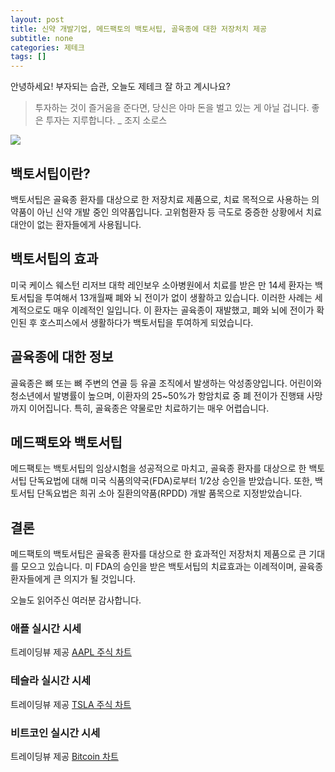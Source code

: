 ```yaml
---
layout: post
title: 신약 개발기업, 메드팩토의 백토서팁, 골육종에 대한 저장처치 제공
subtitle: none
categories: 제테크
tags: []
---
```


안녕하세요! 부자되는 습관, 오늘도 제테크 잘 하고 계시나요?

> 투자하는 것이 즐거움을 준다면, 당신은 아마 돈을 벌고 있는 게 아닐 겁니다. 좋은 투자는 지루합니다. _ 조지 소로스






![](https://source.unsplash.com/800x450/?luxury)

##  백토서팁이란?

백토서팁은 골육종 환자를 대상으로 한 저장치료 제품으로, 치료 목적으로 사용하는 의약품이 아닌 신약 개발 중인 의약품입니다. 고위험환자 등 극도로 중증한 상황에서 치료 대안이 없는 환자들에게 사용됩니다.

## 백토서팁의 효과

미국 케이스 웨스턴 리저브 대학 레인보우 소아병원에서 치료를 받은 만 14세 환자는 백토서팁을 투여해서 13개월째 폐와 뇌 전이가 없이 생활하고 있습니다. 이러한 사례는 세계적으로도 매우 이례적인 일입니다. 이 환자는 골육종이 재발했고, 폐와 뇌에 전이가 확인된 후 호스피스에서 생활하다가 백토서팁을 투여하게 되었습니다.

## 골육종에 대한 정보

골육종은 뼈 또는 뼈 주변의 연골 등 유골 조직에서 발생하는 악성종양입니다. 어린이와 청소년에서 발병률이 높으며, 이환자의 25~50%가 항암치료 중 폐 전이가 진행돼 사망까지 이어집니다. 특히, 골육종은 약물로만 치료하기는 매우 어렵습니다.

## 메드팩토와 백토서팁

메드팩토는 백토서팁의 임상시험을 성공적으로 마치고, 골육종 환자를 대상으로 한 백토서팁 단독요법에 대해 미국 식품의약국(FDA)로부터 1/2상 승인을 받았습니다. 또한, 백토서팁 단독요법은 희귀 소아 질환의약품(RPDD) 개발 품목으로 지정받았습니다.

## 결론

메드팩토의 백토서팁은 골육종 환자를 대상으로 한 효과적인 저장처치 제품으로 큰 기대를 모으고 있습니다. 미 FDA의 승인을 받은 백토서팁의 치료효과는 이례적이며, 골육종 환자들에게 큰 의지가 될 것입니다.

오늘도 읽어주신 여러분 감사합니다.

### 애플 실시간 시세


<!-- TradingView Widget BEGIN -->
<div class="tradingview-widget-container">
  <div id="tradingview_6a264"></div>
  <div class="tradingview-widget-copyright">트레이딩뷰 제공 <a href="https://kr.tradingview.com/symbols/NASDAQ-AAPL/" rel="noopener" target="_blank"><span class="blue-text">AAPL 주식 차트</span></a></div>
  <script type="text/javascript" src="https://s3.tradingview.com/tv.js"></script>
  <script type="text/javascript">
  new TradingView.widget(
  {
  "autosize": true,
  "symbol": "NASDAQ:AAPL",
  "interval": "D",
  "timezone": "Asia/Seoul",
  "theme": "light",
  "style": "1",
  "locale": "kr",
  "toolbar_bg": "#f1f3f6",
  "enable_publishing": false,
  "hide_top_toolbar": true,
  "hide_legend": true,
  "save_image": false,
  "container_id": "tradingview_6a264"
}
  );
  </script>
</div>
<!-- TradingView Widget END -->


### 테슬라 실시간 시세


<!-- TradingView Widget BEGIN -->
<div class="tradingview-widget-container">
  <div id="tradingview_39d77"></div>
  <div class="tradingview-widget-copyright">트레이딩뷰 제공 <a href="https://kr.tradingview.com/symbols/NASDAQ-TSLA/" rel="noopener" target="_blank"><span class="blue-text">TSLA 주식 차트</span></a></div>
  <script type="text/javascript" src="https://s3.tradingview.com/tv.js"></script>
  <script type="text/javascript">
  new TradingView.widget(
  {
  "autosize": true,
  "symbol": "NASDAQ:TSLA",
  "interval": "D",
  "timezone": "Asia/Seoul",
  "theme": "light",
  "style": "1",
  "locale": "kr",
  "toolbar_bg": "#f1f3f6",
  "enable_publishing": false,
  "hide_top_toolbar": true,
  "hide_legend": true,
  "save_image": false,
  "container_id": "tradingview_39d77"
}
  );
  </script>
</div>
<!-- TradingView Widget END -->


### 비트코인 실시간 시세


<!-- TradingView Widget BEGIN -->
<div class="tradingview-widget-container">
  <div id="tradingview_3f91e"></div>
  <div class="tradingview-widget-copyright">트레이딩뷰 제공 <a href="https://kr.tradingview.com/symbols/BTCUSD/?exchange=BITSTAMP" rel="noopener" target="_blank"><span class="blue-text">Bitcoin 차트</span></a></div>
  <script type="text/javascript" src="https://s3.tradingview.com/tv.js"></script>
  <script type="text/javascript">
  new TradingView.widget(
  {
  "autosize": true,
  "symbol": "BITSTAMP:BTCUSD",
  "interval": "D",
  "timezone": "Asia/Seoul",
  "theme": "light",
  "style": "1",
  "locale": "kr",
  "toolbar_bg": "#f1f3f6",
  "enable_publishing": false,
  "hide_top_toolbar": true,
  "hide_legend": true,
  "save_image": false,
  "container_id": "tradingview_3f91e"
}
  );
  </script>
</div>
<!-- TradingView Widget END -->

